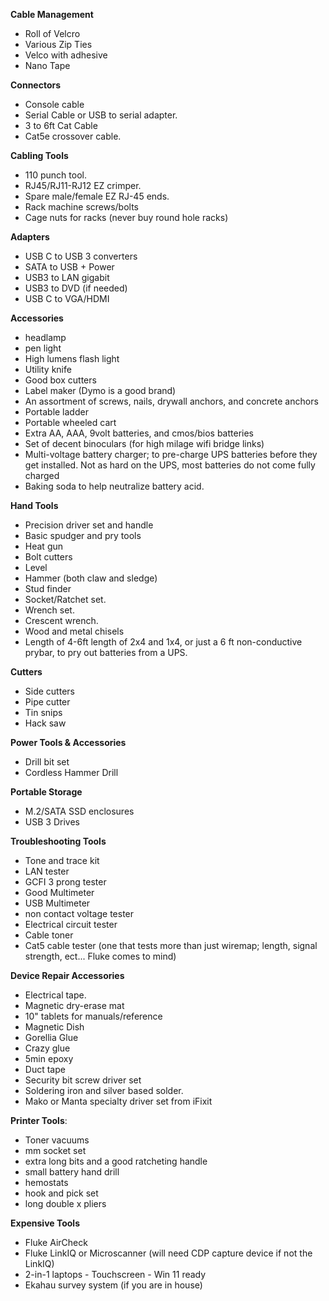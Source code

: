 **Cable Management**
- Roll of Velcro
- Various Zip Ties
- Velco with adhesive
- Nano Tape

**Connectors**
- Console cable
- Serial Cable or USB to serial adapter.
- 3 to 6ft Cat Cable
- Cat5e crossover cable.

**Cabling Tools**
- 110 punch tool.
- RJ45/RJ11-RJ12 EZ crimper.
- Spare male/female EZ RJ-45 ends.
- Rack machine screws/bolts
- Cage nuts for racks (never buy round hole racks)

**Adapters**
- USB C to USB 3 converters
- SATA to USB + Power
- USB3 to LAN gigabit
- USB3 to DVD (if needed)
- USB C to VGA/HDMI

**Accessories**
- headlamp
- pen light
- High lumens flash light
- Utility knife
- Good box cutters
- Label maker (Dymo is a good brand)
- An assortment of screws, nails, drywall anchors, and concrete anchors
- Portable ladder
- Portable wheeled cart
- Extra AA, AAA, 9volt batteries, and cmos/bios batteries
- Set of decent binoculars (for high milage wifi bridge links)
- Multi-voltage battery charger; to pre-charge UPS batteries before they get installed. Not as hard on the UPS, most batteries do not come fully charged
- Baking soda to help neutralize battery acid.

**Hand Tools**
- Precision driver set and handle
- Basic spudger and pry tools
- Heat gun
- Bolt cutters
- Level
- Hammer (both claw and sledge)
- Stud finder
- Socket/Ratchet set.
- Wrench set.
- Crescent wrench.
- Wood and metal chisels
- Length of 4-6ft length of 2x4 and 1x4, or just a 6 ft non-conductive prybar, to pry out batteries from a UPS.

**Cutters**
- Side cutters
- Pipe cutter
- Tin snips
- Hack saw

**Power Tools & Accessories**
- Drill bit set
- Cordless Hammer Drill

**Portable Storage**
- M.2/SATA SSD enclosures
- USB 3 Drives

**Troubleshooting Tools**
- Tone and trace kit
- LAN tester
- GCFI 3 prong tester
- Good Multimeter
- USB Multimeter
- non contact voltage tester
- Electrical circuit tester
- Cable toner
- Cat5 cable tester (one that tests more than just wiremap; length, signal strength, ect... Fluke comes to mind)

**Device Repair Accessories**
- Electrical tape.
- Magnetic dry-erase mat
- 10" tablets for manuals/reference
- Magnetic Dish
- Gorellia Glue
- Crazy glue
- 5min epoxy
- Duct tape
- Security bit screw driver set
- Soldering iron and silver based solder.
- Mako or Manta specialty driver set from iFixit

**Printer Tools**:
- Toner vacuums
- mm socket set
- extra long bits and a good ratcheting handle
- small battery hand drill
- hemostats
- hook and pick set
- long double x pliers

**Expensive Tools**
- Fluke AirCheck
- Fluke LinkIQ or Microscanner (will need CDP capture device if not the LinkIQ)
- 2-in-1 laptops - Touchscreen - Win 11 ready
- Ekahau survey system (if you are in house)








